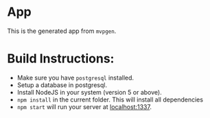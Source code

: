 App
==

This is the generated app from `mvpgen`.

# Build Instructions:

* Make sure you have `postgresql` installed.
* Setup a database in postgresql.
* Install NodeJS in your system (version 5 or above).
* `npm install` in the current folder. This will install all dependencies
* `npm start` will run your server at [localhost:1337](http://127.0.0.1:1337).

